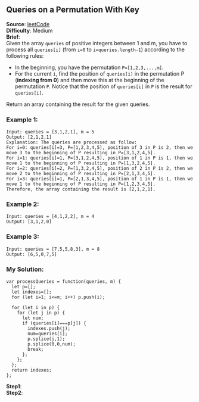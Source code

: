 ## Queries on a Permutation With Key

**Source**: [leetCode](https://leetcode.com/problems/queries-on-a-permutation-with-key/)  
**Difficulty**: Medium   
**Brief**:  
Given the array ```queries``` of positive integers between 1 and m, you have to process all ```queries[i]``` (from ```i=0``` to ```i=queries.length-1```) according to the following rules:  
- In the beginning, you have the permutation ```P=[1,2,3,...,m]```.  
- For the current ```i```, find the position of ```queries[i]``` in the permutation P (**indexing from 0**) and then move this at the beginning of the permutation ```P```. Notice that the position of ```queries[i]``` in ```P``` is the result for ```queries[i]```.  

Return an array containing the result for the given queries.  


### Example 1:
```
Input: queries = [3,1,2,1], m = 5  
Output: [2,1,2,1]   
Explanation: The queries are processed as follow: 
For i=0: queries[i]=3, P=[1,2,3,4,5], position of 3 in P is 2, then we move 3 to the beginning of P resulting in P=[3,1,2,4,5]. 
For i=1: queries[i]=1, P=[3,1,2,4,5], position of 1 in P is 1, then we move 1 to the beginning of P resulting in P=[1,3,2,4,5]. 
For i=2: queries[i]=2, P=[1,3,2,4,5], position of 2 in P is 2, then we move 2 to the beginning of P resulting in P=[2,1,3,4,5]. 
For i=3: queries[i]=1, P=[2,1,3,4,5], position of 1 in P is 1, then we move 1 to the beginning of P resulting in P=[1,2,3,4,5]. 
Therefore, the array containing the result is [2,1,2,1].
```

### Example 2:
```
Input: queries = [4,1,2,2], m = 4
Output: [3,1,2,0]
```

### Example 3:
```
Input: queries = [7,5,5,8,3], m = 8
Output: [6,5,0,7,5]
```

### My Solution:
```
var processQueries = function(queries, m) {
  let p=[];
  let indexes=[];
  for (let i=1; i<=m; i++) p.push(i);

  for (let i in p) {
    for (let j in p) {
      let num;
      if (queries[i]===p[j]) {
        indexes.push(j);
        num=queries[i];
        p.splice(j,1);
        p.splice(0,0,num);
        break;
      };
    };
  };
  return indexes;
};
```
**Step1**:  
**Step2**:  
